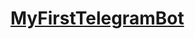 # [MyFirstTelegramBot](https://github.com/RikoMani84/testTelegramBot/tree/gh-page/testTelegramBot)
 
